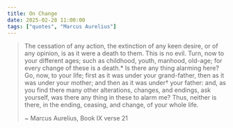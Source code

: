 ```yaml
---
title: On Change
date: 2025-02-28 11:00:00
tags: ["quotes", "Marcus Aurelius"]
---
```


> The cessation of any action, the extinction of any keen desire, or of any opinion, is as it were a death to them. This is no evil. Turn, now to your different ages; such as childhood, youth, manhood, old-age; for every change of these is a death.* Is there any thing alarming here? Go, now, to your life; first as it was under your grand-father, then as it was under your mother; and then as it was under† your father: and, as you find there many other alterations, changes, and endings, ask yourself, was there any thing in these to alarm me? Thus, neither is there, in the ending, ceasing, and change, of your whole life.
>
> ~ Marcus Aurelius, Book IX verse 21
